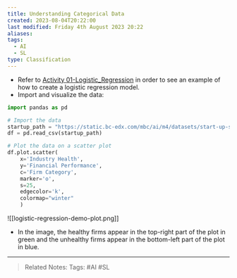 ```yaml
---
title: Understanding Categorical Data
created: 2023-08-04T20:22:00
last modified: Friday 4th August 2023 20:22
aliases: 
tags:
  - AI
  - SL
type: Classification
---
```

- Refer to [Activity 01-Logistic_Regression](file:///C:/Users/JORMIL/Work/AI_MicroBootCamp/mbc-ai/04-Classification/demos/01-Logistic_Regression) in order to see an example of how to create a logistic regression model.
- Import and visualize the data:
```python
import pandas as pd

# Import the data
startup_path = "https://static.bc-edx.com/mbc/ai/m4/datasets/start-up-success.csv"
df = pd.read_csv(startup_path)

# Plot the data on a scatter plot
df.plot.scatter(
    x='Industry Health',
    y='Financial Performance',
    c='Firm Category',
    marker='o',
    s=25,
    edgecolor='k',
    colormap="winter"
    )
```
![[logistic-regression-demo-plot.png]]
- In the image, the healthy firms appear in the top-right part of the plot in green and the unhealthy firms appear in the bottom-left part of the plot in blue.
---
>Related Notes: 
>Tags: #AI #SL 
